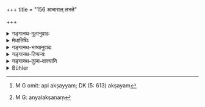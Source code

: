 +++
title = "156 आचाराल् लभते"

+++

<details><summary>गङ्गानथ-मूलानुवादः</summary>

By Right Conduct he attains longevity; by Right Conduct he obtains desirable children; by Right Conduct he obtains inexhaustible wealth; and Right Conduct destroys everything inauspicious.—(156)
</details>

<details><summary>मेधातिथिः</summary>

न चायम् एष विद्वत्तादिगुणसंपन्नः साध्यते । प्रजाया ह्य् एते गुणाः प्रार्थ्यन्ते । तद् उक्तम्-

- तया गवा कीम् क्रियते या न धेनुर् न गर्भिणी ।

- को ऽर्थः पुत्रेण जातेन यो न विद्वान् न धार्मिकः ॥ (पञ्चतन्त्र, प्रेलुदे, व्।३)

**अक्षय्यम्** अपि प्रभूतं यद् असद्व्यसनैर् अपि अक्षय्यम्[^२२०] । **अलक्षणं**[^२२१] स्कन्धोपरि तिलकादि दारिद्र्यादिदौर्भाग्यसूचकम् । तद् अप्य् **आचारो हन्ति** । तेन ह्य् अधर्म आचारपरत्वेन नश्यति ॥ ४.१५६ ॥


[^२२१]:
     M G: anyalakṣaṇaṃ


[^२२०]:
     M G omit: api akṣayyam; DK (5: 613) akṣayam
</details>

<details><summary>गङ्गानथ-भाष्यानुवादः</summary>

It is not meant that the child is made equipped with learning and other good qualities; in fact, such qualities are considered desirable in children. Says an old text—‘What is to be done with the cow that does not give milk nor bear calf; what is the use of a son being born who is neither learned nor righteous?’

‘*Inexhaustible*—vast; which cannot become exhausted, even through vices.

‘*Everything inauspicious*;’—such marks as a black spot on the shoulder, and the like, which are indications of poverty, misfortune, etc. This also is destroyed by Right Conduct.

Thus all that is unrighteous and evil is destroyed, if a man sticks to Right Conduct.—(156)
</details>

<details><summary>गङ्गानथ-टिप्पन्यः</summary>

This verse has not been omitted by Medhātithi, as Buhler has wrongly
stated.

This verse is quoted in *Aparārka* (p. 231);—in *Nityācārapradīpa* (p.
12);—and in *Nṛsiṃhaprasāda* (Saṃskāra, p. 17a).
</details>

<details><summary>गङ्गानथ-तुल्य-वाक्यानि</summary>

*Viṣṇu* (71.91).—(Same as Manu, but reading ‘*gatim*’ for ‘*prajām*.’)

*Vaśiṣṭha* (8.7).—(Do., but reading ‘*phalate dhanam*’ for ‘*labhate
prajām*’ and ‘*śriyamāpnoti*’ for ‘*dhanamakṣayyam*.’)

*Mahābhārata* (Anuśāsana, 161.6).—‘By right conduct the man obtains
longevity; by right conduct he acquires prosperity; by right conduct he
acquires fame, here as well as after death.’
</details>

<details><summary>Bühler</summary>

156	Through virtuous conduct he obtains long life, through virtuous conduct desirable offspring, through virtuous conduct imperishable wealth; virtuous conduct destroys (the effect of) inauspicious marks.
</details>
